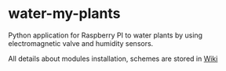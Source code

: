 # water-my-plants
Python application for Raspberry PI to water plants by using electromagnetic valve and humidity sensors. 

All details about modules installation, schemes are stored in [Wiki](../../wiki)
